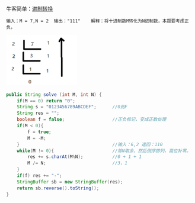 牛客简单：[进制转换](https://www.nowcoder.com/practice/2cc32b88fff94d7e8fd458b8c7b25ec1?tpId=117&&tqId=35037&rp=1&ru=/activity/oj&qru=/ta/job-code-high/question-ranking) 

```
输入：M = 7,N = 2	输出："111"	解释：将十进制数M转化为N进制数，本题要考虑正负。
```

<img src="../../../assets/1611990191930.png" alt="1611990191930" style="zoom: 67%;" />

````java
public String solve (int M, int N) {
    if(M == 0) return "0";
    String s = "0123456789ABCDEF";		//0到F
    String res = "";
    boolean f = false;					//正负标记，变成正数处理
    if(M < 0){
        f = true;
        M = -M;
    }									//输入：6,2 返回：110
    while(M != 0){						//除N取余，然后倒序排列，高位补零。	
        res += s.charAt(M%N);			//0 + 1 + 1	
        M /= N;							//3，1
    }
    if(f) res += "-";					
    StringBuffer sb = new StringBuffer(res);
    return sb.reverse().toString();		
}
````
